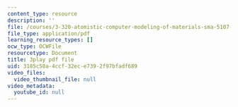 ```yaml
---
content_type: resource
description: ''
file: /courses/3-320-atomistic-computer-modeling-of-materials-sma-5107-spring-2005/3185c58a4ccf32ece7392f97bfadf689_gQ1YPzcHZqo.pdf
file_type: application/pdf
learning_resource_types: []
ocw_type: OCWFile
resourcetype: Document
title: 3play pdf file
uid: 3185c58a-4ccf-32ec-e739-2f97bfadf689
video_files:
  video_thumbnail_file: null
video_metadata:
  youtube_id: null
---
```

